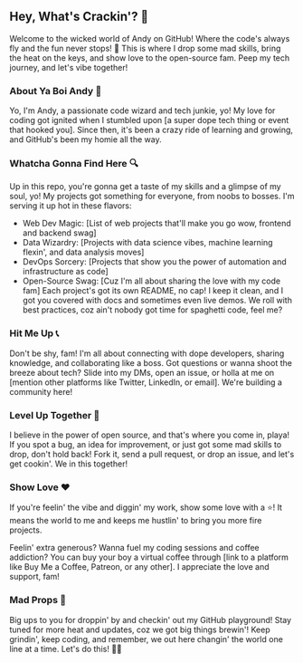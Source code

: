 ## Hey, What's Crackin'? 👋

Welcome to the wicked world of Andy on GitHub! Where the code's always fly and the fun never stops! 🚀 This is where I drop some mad skills, bring the heat on the keys, and show love to the open-source fam. Peep my tech journey, and let's vibe together!

### About Ya Boi Andy 🙌
Yo, I'm Andy, a passionate code wizard and tech junkie, yo! My love for coding got ignited when I stumbled upon [a super dope tech thing or event that hooked you]. Since then, it's been a crazy ride of learning and growing, and GitHub's been my homie all the way.

### Whatcha Gonna Find Here 🔍
Up in this repo, you're gonna get a taste of my skills and a glimpse of my soul, yo! My projects got something for everyone, from noobs to bosses. I'm serving it up hot in these flavors:

- Web Dev Magic: [List of web projects that'll make you go wow, frontend and backend swag]
- Data Wizardry: [Projects with data science vibes, machine learning flexin', and data analysis moves]
- DevOps Sorcery: [Projects that show you the power of automation and infrastructure as code]
- Open-Source Swag: [Cuz I'm all about sharing the love with my code fam]
Each project's got its own README, no cap! I keep it clean, and I got you covered with docs and sometimes even live demos. We roll with best practices, coz ain't nobody got time for spaghetti code, feel me?

### Hit Me Up 📞
Don't be shy, fam! I'm all about connecting with dope developers, sharing knowledge, and collaborating like a boss. Got questions or wanna shoot the breeze about tech? Slide into my DMs, open an issue, or holla at me on [mention other platforms like Twitter, LinkedIn, or email]. We're building a community here!

### Level Up Together 🚀
I believe in the power of open source, and that's where you come in, playa! If you spot a bug, an idea for improvement, or just got some mad skills to drop, don't hold back! Fork it, send a pull request, or drop an issue, and let's get cookin'. We in this together!

### Show Love ❤️
If you're feelin' the vibe and diggin' my work, show some love with a ⭐️! It means the world to me and keeps me hustlin' to bring you more fire projects.

Feelin' extra generous? Wanna fuel my coding sessions and coffee addiction? You can buy your boy a virtual coffee through [link to a platform like Buy Me a Coffee, Patreon, or any other]. I appreciate the love and support, fam!

### Mad Props 🙏
Big ups to you for droppin' by and checkin' out my GitHub playground! Stay tuned for more heat and updates, coz we got big things brewin'! Keep grindin', keep coding, and remember, we out here changin' the world one line at a time. Let's do this! 💪🔥

